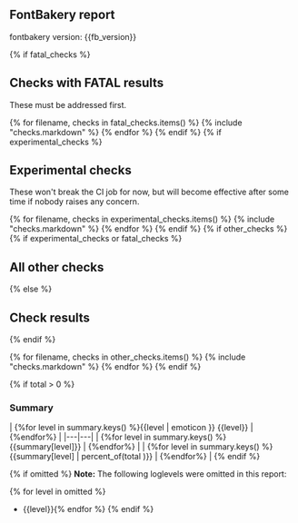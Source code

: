 ## FontBakery report

fontbakery version: {{fb_version}}

{% if fatal_checks %}
## Checks with FATAL results

These must be addressed first.

{% for filename, checks in fatal_checks.items() %}
{% include "checks.markdown" %}
{% endfor %}
{% endif %}
{% if experimental_checks %}
## Experimental checks

These won't break the CI job for now, but will become effective after some time if nobody raises any concern.

{% for filename, checks in experimental_checks.items() %}
{% include "checks.markdown" %}
{% endfor %}
{% endif %}
{% if other_checks %}
{% if experimental_checks or fatal_checks %}
## All other checks
{% else %}
## Check results
{% endif %}

{% for filename, checks in other_checks.items() %}
{% include "checks.markdown" %}
{% endfor %}
{% endif %}

{% if total > 0 %}
### Summary

| {%for level in summary.keys() %}{{level | emoticon }} {{level}} | {%endfor%} |
|---|---|
| {%for level in summary.keys() %}{{summary[level]}} | {%endfor%} |
| {%for level in summary.keys() %}{{summary[level] | percent_of(total )}} | {%endfor%} |
{% endif %}

{% if omitted %}
**Note:** The following loglevels were omitted in this report:

{% for level in omitted %}
* {{level}}{% endfor %}
{% endif %}
